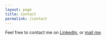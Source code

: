 ```yaml
---
layout: page
title: Contact
permalink: /contact
---
```


Feel free to contact me on [LinkedIn](https://ar.linkedin.com/in/davidpeter84/), or [mail me](mailto:davidpeter84@gmail.com).

